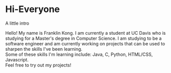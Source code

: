 # Hi-Everyone
A little intro

Hello! My name is Franklin Kong. I am currently a student at UC Davis who is studying for a Master's degree in Computer Science. I am studying to be a software engineer and am currently working on projects that can be used to sharpen the skills I've been learning.\
Some of these skills I'm learning include: Java, C, Python, HTML/CSS, Javascript.\
Feel free to try out my projects!

